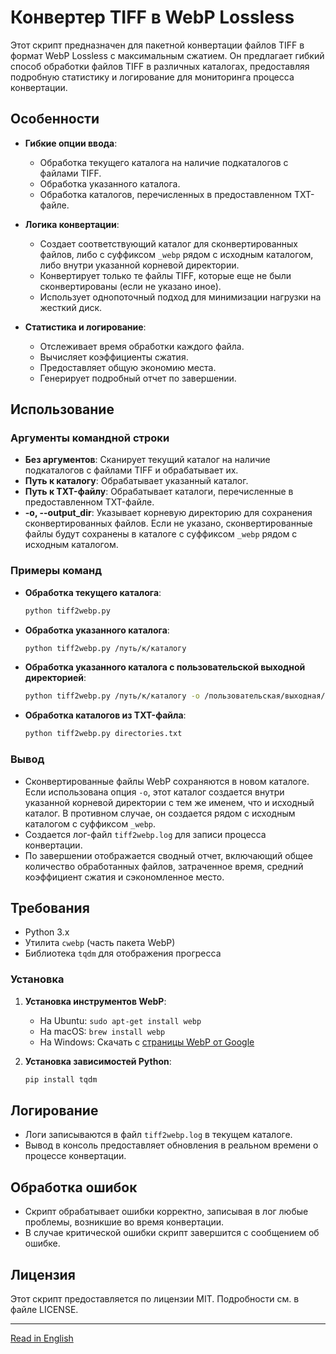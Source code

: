 # Конвертер TIFF в WebP Lossless

Этот скрипт предназначен для пакетной конвертации файлов TIFF в формат WebP Lossless с максимальным сжатием. Он предлагает гибкий способ обработки файлов TIFF в различных каталогах, предоставляя подробную статистику и логирование для мониторинга процесса конвертации.

## Особенности

- **Гибкие опции ввода**:
  - Обработка текущего каталога на наличие подкаталогов с файлами TIFF.
  - Обработка указанного каталога.
  - Обработка каталогов, перечисленных в предоставленном TXT-файле.

- **Логика конвертации**:
  - Создает соответствующий каталог для сконвертированных файлов, либо с суффиксом `_webp` рядом с исходным каталогом, либо внутри указанной корневой директории.
  - Конвертирует только те файлы TIFF, которые еще не были сконвертированы (если не указано иное).
  - Использует однопоточный подход для минимизации нагрузки на жесткий диск.

- **Статистика и логирование**:
  - Отслеживает время обработки каждого файла.
  - Вычисляет коэффициенты сжатия.
  - Предоставляет общую экономию места.
  - Генерирует подробный отчет по завершении.

## Использование

### Аргументы командной строки

- **Без аргументов**: Сканирует текущий каталог на наличие подкаталогов с файлами TIFF и обрабатывает их.
- **Путь к каталогу**: Обрабатывает указанный каталог.
- **Путь к TXT-файлу**: Обрабатывает каталоги, перечисленные в предоставленном TXT-файле.
- **-o, --output_dir**: Указывает корневую директорию для сохранения сконвертированных файлов. Если не указано, сконвертированные файлы будут сохранены в каталоге с суффиксом `_webp` рядом с исходным каталогом.

### Примеры команд

- **Обработка текущего каталога**:
  ```bash
  python tiff2webp.py
  ```

- **Обработка указанного каталога**:
  ```bash
  python tiff2webp.py /путь/к/каталогу
  ```

- **Обработка указанного каталога с пользовательской выходной директорией**:
  ```bash
  python tiff2webp.py /путь/к/каталогу -o /пользовательская/выходная/директория
  ```

- **Обработка каталогов из TXT-файла**:
  ```bash
  python tiff2webp.py directories.txt
  ```

### Вывод

- Сконвертированные файлы WebP сохраняются в новом каталоге. Если использована опция `-o`, этот каталог создается внутри указанной корневой директории с тем же именем, что и исходный каталог. В противном случае, он создается рядом с исходным каталогом с суффиксом `_webp`.
- Создается лог-файл `tiff2webp.log` для записи процесса конвертации.
- По завершении отображается сводный отчет, включающий общее количество обработанных файлов, затраченное время, средний коэффициент сжатия и сэкономленное место.

## Требования

- Python 3.x
- Утилита `cwebp` (часть пакета WebP)
- Библиотека `tqdm` для отображения прогресса

### Установка

1. **Установка инструментов WebP**:
   - На Ubuntu: `sudo apt-get install webp`
   - На macOS: `brew install webp`
   - На Windows: Скачать с [страницы WebP от Google](https://developers.google.com/speed/webp/download)

2. **Установка зависимостей Python**:
   ```bash
   pip install tqdm
   ```

## Логирование

- Логи записываются в файл `tiff2webp.log` в текущем каталоге.
- Вывод в консоль предоставляет обновления в реальном времени о процессе конвертации.

## Обработка ошибок

- Скрипт обрабатывает ошибки корректно, записывая в лог любые проблемы, возникшие во время конвертации.
- В случае критической ошибки скрипт завершится с сообщением об ошибке.

## Лицензия

Этот скрипт предоставляется по лицензии MIT. Подробности см. в файле LICENSE.

---

[Read in English](README.markdown)